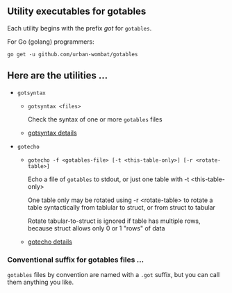 ## Utility executables for gotables

Each utility begins with the prefix *got* for `gotables`.

For Go (golang) programmers:

    go get -u github.com/urban-wombat/gotables

## Here are the utilities ...

* `gotsyntax`
  - `gotsyntax <files>`

	Check the syntax of one or more `gotables` files
	
  - [gotsyntax details](https://github.com/urban-wombat/gotables/tree/master/cmd/gotsyntax)

* `gotecho`
  - `gotecho -f <gotables-file> [-t <this-table-only>] [-r <rotate-table>]`

	Echo a file of `gotables` to stdout, or just one table with -t \<this-table-only\>

	One table only may be rotated using -r \<rotate-table\> to rotate a table syntactically from tablular to struct,
	or from struct to tabular

	Rotate tabular-to-struct is ignored if table has multiple rows, because struct allows only 0 or 1 "rows" of data
  - [gotecho details](https://github.com/urban-wombat/gotables/tree/master/cmd/gotecho)

### Conventional suffix for gotables files ...

`gotables` files by convention are named with a `.got` suffix, but you can call them anything you like.
